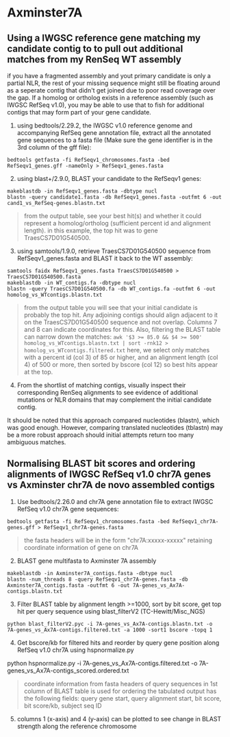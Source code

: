 # Axminster7A

## Using a IWGSC reference gene matching my candidate contig to to pull out additional matches from my RenSeq WT assembly

if you have a fragmented assembly and yout primary candidate is only a partial NLR, the rest of your missing sequence might still be floating around as a seperate contig that didn't get joined due to poor read coverage over the gap. If a homolog or ortholog exists in a reference assembly (such as IWGSC RefSeq v1.0), you may be able to use that to fish for additional contigs that may form part of your gene candidate.

1. using bedtools/2.29.2, the IWGSC v1.0 reference genome and accompanying RefSeq gene annotation file, extract all the annotated gene sequences to a fasta file (Make sure the gene identifier is in the 3rd column of the gff file):

`bedtools getfasta -fi RefSeqv1_chromosomes.fasta -bed RefSeqv1_genes.gff -nameOnly > RefSeqv1_genes.fasta`

2. using blast+/2.9.0, BLAST your candidate to the RefSeqv1 genes:
```
makeblastdb -in RefSeqv1_genes.fasta -dbtype nucl
blastn -query candidate1.fasta -db RefSeqv1_genes.fasta -outfmt 6 -out cand1_vs_RefSeq-genes.blastn.txt
```
>from the output table, see your best hit(s) and whether it could represent a homolog/ortholog (sufficient percent id and alignment length). in this example, the top hit was to gene TraesCS7D01G540500.

3. using samtools/1.9.0, retrieve TraesCS7D01G540500 sequence from RefSeqv1_genes.fasta and BLAST it back to the WT assembly:
```
samtools faidx RefSeqv1_genes.fasta TraesCS7D01G540500 > TraesCS7D01G540500.fasta
makeblastdb -in WT_contigs.fa -dbtype nucl
blastn -query TraesCS7D01G540500.fa -db WT_contigs.fa -outfmt 6 -out homolog_vs_WTcontigs.blastn.txt
```
>from the output table you will see that your initial candidate is probably the top hit. Any adjoining contigs should align adjacent to it on the TraesCS7D01G540500 sequence and not overlap. Columns 7 and 8 can indicate coordinates for this. Also, filtering the BLAST table can narrow down the matches:
`awk '$3 >= 85.0 && $4 >= 500' homolog_vs_WTcontigs.blastn.txt | sort -rnk12 > homolog_vs_WTcontigs.filtered.txt`
>here, we select only matches with a percent id (col 3) of 85 or higher, and an alignment length (col 4) of 500 or more, then sorted by bscore (col 12) so best hits appear at the top.

4. From the shortlist of matching contigs, visually inspect their corresponding RenSeq alignments to see evidence of additional mutations or NLR domains that may complement the initial candidate contig.

It should be noted that this approach compared nucleotides (blastn), which was good enough. However, comparing translated nucleotides (tblastn) may be a more robust approach should initial attempts return too many ambiguous matches.

## Normalising BLAST bit scores and ordering alignments of IWGSC RefSeq v1.0 chr7A genes vs Axminster chr7A de novo assembled contigs

1. Use bedtools/2.26.0 and chr7A gene annotation file to extract IWGSC RefSeq v1.0 chr7A gene sequences:

`bedtools getfasta -fi RefSeqv1_chromosomes.fasta -bed RefSeqv1_chr7A-genes.gff > RefSeqv1_chr7A-genes.fasta`
>the fasta headers will be in the form "chr7A:xxxxx-xxxxx" retaining coordinate information of gene on chr7A

2. BLAST gene multifasta to Axminster 7A assembly
```
makeblastdb -in Axminster7A_contigs.fasta -dbtype nucl
blastn -num_threads 8 -query RefSeqv1_chr7A-genes.fasta -db Axminster7A_contigs.fasta -outfmt 6 -out 7A-genes_vs_Ax7A-contigs.blastn.txt
```

3. Filter BLAST table by alignment length >=1000, sort by bit score, get top hit per query sequence using blast_filterV2 (TC-Hewitt/Misc_NGS)

`python blast_filterV2.pyc -i 7A-genes_vs_Ax7A-contigs.blastn.txt -o 7A-genes_vs_Ax7A-contigs.filtered.txt -a 1000 -sort1 bscore -topq 1`

4. Get bscore/kb for filtered hits and reorder by query gene position along RefSeq v1.0 chr7A using hspnormalize.py

python hspnormalize.py -i 7A-genes_vs_Ax7A-contigs.filtered.txt -o 7A-genes_vs_Ax7A-contigs_scored.ordered.txt
>coordinate information from fasta headers of query sequences in 1st column of BLAST table is used for ordering
>the tabulated output has the following fields: query gene start, query alignment start, bit score, bit score/kb, subject seq ID

5. columns 1 (x-axis) and 4 (y-axis) can be plotted to see change in BLAST strength along the reference chromosome 
